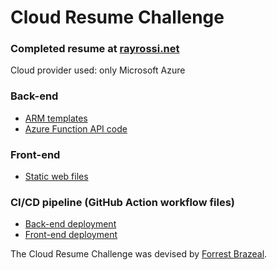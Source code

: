 # Cloud Resume Challenge

### Completed resume at [rayrossi.net](https://www.rayrossi.net/)

Cloud provider used: only Microsoft Azure

### Back-end

- [ARM templates](https://github.com/daraymonsta/resume-challenge-public/tree/main/back-end/arm-templates)
- [Azure Function API code](https://github.com/daraymonsta/resume-challenge-public/tree/main/back-end/func-app-visitor-api)

### Front-end

- [Static web files](https://github.com/daraymonsta/resume-challenge-public/tree/main/front-end)

### CI/CD pipeline (GitHub Action workflow files)

- [Back-end deployment](https://github.com/daraymonsta/resume-challenge-public/blob/main/.github/workflows/back-deploy.yml)
- [Front-end deployment](https://github.com/daraymonsta/resume-challenge-public/blob/main/.github/workflows/front-deploy.yml)

The Cloud Resume Challenge was devised by [Forrest Brazeal](https://cloudresumechallenge.dev/instructions/).
